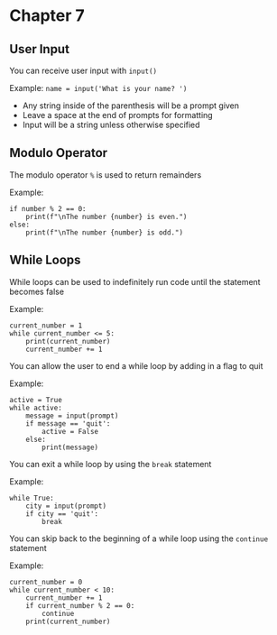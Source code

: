# Chapter 7

## User Input

You can receive user input with `input()`

Example: `name = input('What is your name? ')`

- Any string inside of the parenthesis will be a prompt given
- Leave a space at the end of prompts for formatting
- Input will be a string unless otherwise specified

## Modulo Operator

The modulo operator `%` is used to return remainders

Example: 
```
if number % 2 == 0:
    print(f"\nThe number {number} is even.")
else:
    print(f"\nThe number {number} is odd.")
```

## While Loops

While loops can be used to indefinitely run code until the statement becomes false

Example:

```
current_number = 1
while current_number <= 5:
    print(current_number)
    current_number += 1
```

You can allow the user to end a while loop by adding in a flag to quit

Example:

```
active = True
while active:
    message = input(prompt)
    if message == 'quit':
        active = False
    else:
        print(message)
```

You can exit a while loop by using the `break` statement

Example: 

```
while True:
    city = input(prompt)
    if city == 'quit':
        break
```

You can skip back to the beginning of a while loop using the `continue` statement

Example:

```
current_number = 0
while current_number < 10:
    current_number += 1
    if current_number % 2 == 0:
        continue
    print(current_number)
```